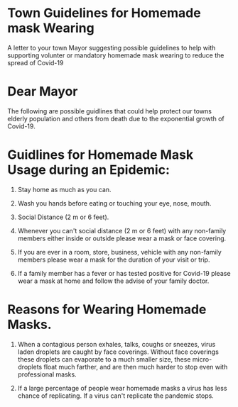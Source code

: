 # Town Guidelines for Homemade mask Wearing

A letter to your town Mayor suggesting possible guidelines to help with supporting volunter or mandatory homemade mask wearing to reduce the spread of Covid-19



# Dear Mayor

The following are possible guidlines that could help protect our towns elderly population and others from death due to the exponential growth of Covid-19. 


# Guidlines for Homemade Mask Usage during an Epidemic:

1. Stay home as much as you can.

1. Wash you hands before eating or touching your eye, nose, mouth.

1. Social Distance (2 m or 6 feet).

1. Whenever you can't social distance (2 m or 6 feet) with any non-family members either inside or outside please wear a mask or face covering.

1. If you are ever in a room, store, business, vehicle with any non-family members please wear a mask for the duration of your visit or trip.

1. If a family member has a fever or has tested positive for Covid-19 please wear a mask at home and follow the advise of your family doctor.

# Reasons for Wearing Homemade Masks.

1. When a contagious person exhales, talks, coughs or sneezes, virus laden droplets are caught by face coverings. Without face coverings these droplets can evaporate to a much smaller size, these micro-droplets float much farther, and are then much harder to stop even with professional masks. 

1. If a large percentage of people wear homemade masks a virus has less chance of replicating. If a virus can't replicate the pandemic stops.


